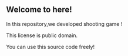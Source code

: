 ## Welcome to here!

In this repository,we developed shooting game !

This license is public domain.

You can use this source code freely!

